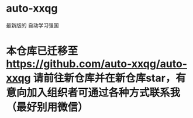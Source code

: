 # auto-xxqg
最新版的 自动学习强国

# 本仓库已迁移至 https://github.com/auto-xxqg/auto-xxqg 请前往新仓库并在新仓库star，有意向加入组织者可通过各种方式联系我（最好别用微信）
